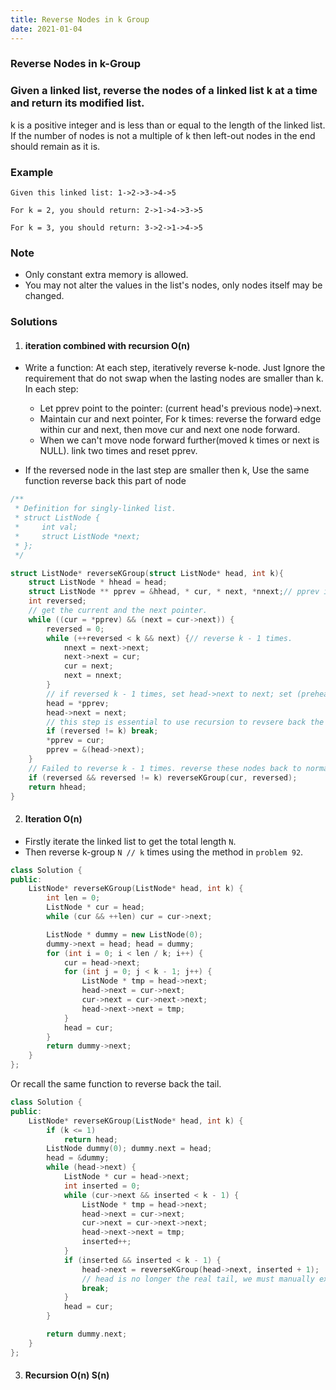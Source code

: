 ```yaml
---
title: Reverse Nodes in k Group
date: 2021-01-04
---
```

### Reverse Nodes in k-Group

### Given a linked list, reverse the nodes of a linked list k at a time and return its modified list.

k is a positive integer and is less than or equal to the length of the linked list. If the number of nodes is not a multiple of k then left-out nodes in the end should remain as it is.

### Example

```
Given this linked list: 1->2->3->4->5

For k = 2, you should return: 2->1->4->3->5

For k = 3, you should return: 3->2->1->4->5
```

### Note

- Only constant extra memory is allowed.
- You may not alter the values in the list's nodes, only nodes itself may be changed.

### Solutions

1. #### iteration combined with recursion O(n)

- Write a function: At each step, iteratively reverse k-node. Just Ignore the requirement that do not swap when the lasting nodes are smaller than k. In each step:
    - Let pprev point to the pointer: (current head's previous node)->next.
    - Maintain cur and next pointer, For k times: reverse the forward edge within cur and next, then move cur and next one node forward.
    - When we can't move node forward further(moved k times or next is NULL). link two times and reset pprev.

- If the reversed node in the last step are smaller then k, Use the same function reverse back this part of node

```cpp
/**
 * Definition for singly-linked list.
 * struct ListNode {
 *     int val;
 *     struct ListNode *next;
 * };
 */

struct ListNode* reverseKGroup(struct ListNode* head, int k){
    struct ListNode * hhead = head;
    struct ListNode ** pprev = &hhead, * cur, * next, *nnext;// pprev is the pointer of (imaginary node)->next. And next points to the current head;
    int reversed;
    // get the current and the next pointer.
    while ((cur = *pprev) && (next = cur->next)) {
        reversed = 0;
        while (++reversed < k && next) {// reverse k - 1 times.
            nnext = next->next;
            next->next = cur;
            cur = next;
            next = nnext;
        }
        // if reversed k - 1 times, set head->next to next; set (prehead->next) to cur;
        head = *pprev;
        head->next = next;
        // this step is essential to use recursion to revsere back the reversed part.
        if (reversed != k) break;
        *pprev = cur;
        pprev = &(head->next);
    }
    // Failed to reverse k - 1 times. reverse these nodes back to normal order. Will only be called once.
    if (reversed && reversed != k) reverseKGroup(cur, reversed);
    return hhead;
}
```

2. #### Iteration O(n)

- Firstly iterate the linked list to get the total length `N`.
- Then reverse k-group `N // k` times using the method in `problem 92`.

```cpp
class Solution {
public:
    ListNode* reverseKGroup(ListNode* head, int k) {
        int len = 0;
        ListNode * cur = head;
        while (cur && ++len) cur = cur->next;

        ListNode * dummy = new ListNode(0);
        dummy->next = head; head = dummy;
        for (int i = 0; i < len / k; i++) {
            cur = head->next;
            for (int j = 0; j < k - 1; j++) {
                ListNode * tmp = head->next;
                head->next = cur->next;
                cur->next = cur->next->next;
                head->next->next = tmp;
            }
            head = cur;
        }
        return dummy->next;
    }
};
```

Or recall the same function to reverse back the tail.

```cpp
class Solution {
public:
    ListNode* reverseKGroup(ListNode* head, int k) {
        if (k <= 1)
            return head;
        ListNode dummy(0); dummy.next = head;
        head = &dummy;
        while (head->next) {
            ListNode * cur = head->next;
            int inserted = 0;
            while (cur->next && inserted < k - 1) {
                ListNode * tmp = head->next;
                head->next = cur->next;
                cur->next = cur->next->next;
                head->next->next = tmp;
                inserted++;
            }
            if (inserted && inserted < k - 1) {
                head->next = reverseKGroup(head->next, inserted + 1);
                // head is no longer the real tail, we must manually exit
                break;
            }
            head = cur;
        }

        return dummy.next;
    }
};
```


3. #### Recursion O(n) S(n)

```c

```